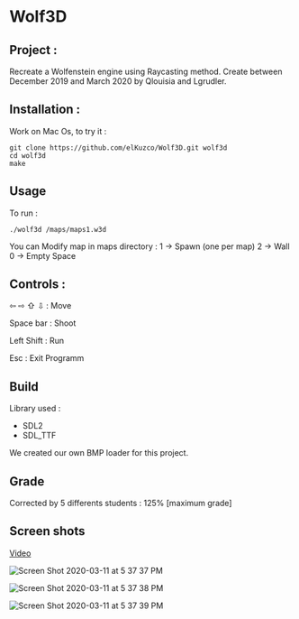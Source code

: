 # Wolf3D

## Project : 
Recreate a Wolfenstein engine using Raycasting method.
Create between December 2019 and March 2020 by Qlouisia and Lgrudler.


## Installation : 
Work on Mac Os, 
to try it :
```
git clone https://github.com/elKuzco/Wolf3D.git wolf3d
cd wolf3d
make
```
## Usage

To run :
```
./wolf3d /maps/maps1.w3d 
```
You can Modify map in maps directory : 
1 -> Spawn (one per map)
2 -> Wall 
0 -> Empty Space

## Controls :
⇦ ⇨ ⇧ ⇩ : Move 

Space bar : Shoot

Left Shift : Run 

Esc : Exit Programm 

## Build 
Library used :
- SDL2
- SDL_TTF

We created our own BMP loader for this project.

## Grade
Corrected by 5 differents students : 125% [maximum grade]

## Screen shots 

[Video](https://img.youtube.com/vi/VID/0.jpg)

![Screen Shot 2020-03-11 at 5 37 37 PM](https://user-images.githubusercontent.com/45205963/76441379-99e44a00-63bf-11ea-90c0-8d8244e1d63a.png)


![Screen Shot 2020-03-11 at 5 37 38 PM](https://user-images.githubusercontent.com/45205963/76441382-9b157700-63bf-11ea-92a9-4c50b7719ebc.png)


![Screen Shot 2020-03-11 at 5 37 39 PM](https://user-images.githubusercontent.com/45205963/76441389-9cdf3a80-63bf-11ea-9928-ae2cb404627d.png)
